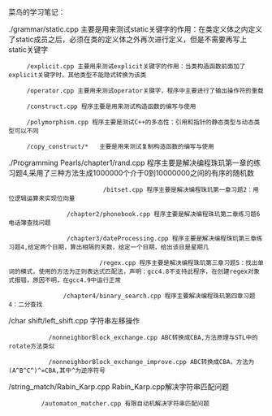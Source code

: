 菜鸟的学习笔记：

./grammar/static.cpp 主要是用来测试static关键字的作用：在类定义体之内定义了static成员之后，必须在类的定义体之外再次进行定义，但是不需要再写上static关键字

         /explicit.cpp 主要用来测试explicit关键字的作用：当类构造函数前面加了explicit关键字时，其他类型不能隐式转换为该类

         /operator.cpp 主要用来测试operator关键字，程序中主要进行了输出操作符的重载

         /construct.cpp 程序主要是用来测试构造函数的编写与使用

         /polymorphism.cpp 程序主要是测试C++的多态性：引用和指针的静态类型与动态类型可以不同

         /copy_construct/*   主要是用来测试复制构造函数的编写与使用

./Programming Pearls/chapter1/rand.cpp 程序主要是解决编程珠玑第一章的练习题4,采用了三种方法生成1000000个介于0到10000000之间的有序的随机数

                              /bitset.cpp 程序主要是解决编程珠玑第一章习题2：用位逻辑运算来实现位向量

                    /chapter2/phonebook.cpp 程序主要是解决编程珠玑第二章练习题6电话簿查找问题

                    /chapter3/dateProcessing.cpp 程序主要是解决编程珠玑第三章练习题4,给定两个日期，算出相隔的天数，给定一个日期，给出该日是星期几

                             /regex.cpp 程序主要是解决编程珠玑第三章习题5：找出单词的模式，使用的方法为正则表达式匹配法，声明：gcc4.8不支持此程序，在创建regex对象式报错，原因不明，在gcc4.9中运行正常

                   /chapter4/binary_search.cpp 程序主要解决编程珠玑第四章习题4：二分查找

/char shift/left_shift.cpp 字符串左移操作

	    	   /nonneighborBlock_exchange.cpp ABC转换成CBA,方法原理与STL中的rotate方法类似           

		       /nonneighborBlock_exchange_improve.cpp ABC转换成CBA，方法为(A^B^C^)^=CBA,其中^为逆序符号           

/string_match/Rabin_Karp.cpp  Rabin_Karp.cpp解决字符串匹配问题
 
             /automaton_matcher.cpp 有限自动机解决字符串匹配问题
